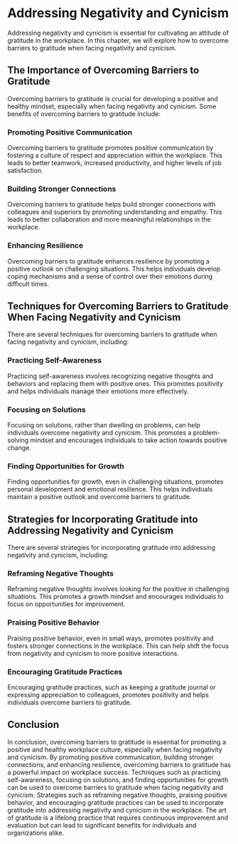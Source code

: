Addressing Negativity and Cynicism
===============================================================================

Addressing negativity and cynicism is essential for cultivating an attitude of gratitude in the workplace. In this chapter, we will explore how to overcome barriers to gratitude when facing negativity and cynicism.

The Importance of Overcoming Barriers to Gratitude
--------------------------------------------------

Overcoming barriers to gratitude is crucial for developing a positive and healthy mindset, especially when facing negativity and cynicism. Some benefits of overcoming barriers to gratitude include:

### Promoting Positive Communication

Overcoming barriers to gratitude promotes positive communication by fostering a culture of respect and appreciation within the workplace. This leads to better teamwork, increased productivity, and higher levels of job satisfaction.

### Building Stronger Connections

Overcoming barriers to gratitude helps build stronger connections with colleagues and superiors by promoting understanding and empathy. This leads to better collaboration and more meaningful relationships in the workplace.

### Enhancing Resilience

Overcoming barriers to gratitude enhances resilience by promoting a positive outlook on challenging situations. This helps individuals develop coping mechanisms and a sense of control over their emotions during difficult times.

Techniques for Overcoming Barriers to Gratitude When Facing Negativity and Cynicism
-----------------------------------------------------------------------------------

There are several techniques for overcoming barriers to gratitude when facing negativity and cynicism, including:

### Practicing Self-Awareness

Practicing self-awareness involves recognizing negative thoughts and behaviors and replacing them with positive ones. This promotes positivity and helps individuals manage their emotions more effectively.

### Focusing on Solutions

Focusing on solutions, rather than dwelling on problems, can help individuals overcome negativity and cynicism. This promotes a problem-solving mindset and encourages individuals to take action towards positive change.

### Finding Opportunities for Growth

Finding opportunities for growth, even in challenging situations, promotes personal development and emotional resilience. This helps individuals maintain a positive outlook and overcome barriers to gratitude.

Strategies for Incorporating Gratitude into Addressing Negativity and Cynicism
------------------------------------------------------------------------------

There are several strategies for incorporating gratitude into addressing negativity and cynicism, including:

### Reframing Negative Thoughts

Reframing negative thoughts involves looking for the positive in challenging situations. This promotes a growth mindset and encourages individuals to focus on opportunities for improvement.

### Praising Positive Behavior

Praising positive behavior, even in small ways, promotes positivity and fosters stronger connections in the workplace. This can help shift the focus from negativity and cynicism to more positive interactions.

### Encouraging Gratitude Practices

Encouraging gratitude practices, such as keeping a gratitude journal or expressing appreciation to colleagues, promotes positivity and helps individuals overcome barriers to gratitude.

Conclusion
----------

In conclusion, overcoming barriers to gratitude is essential for promoting a positive and healthy workplace culture, especially when facing negativity and cynicism. By promoting positive communication, building stronger connections, and enhancing resilience, overcoming barriers to gratitude has a powerful impact on workplace success. Techniques such as practicing self-awareness, focusing on solutions, and finding opportunities for growth can be used to overcome barriers to gratitude when facing negativity and cynicism. Strategies such as reframing negative thoughts, praising positive behavior, and encouraging gratitude practices can be used to incorporate gratitude into addressing negativity and cynicism in the workplace. The art of gratitude is a lifelong practice that requires continuous improvement and evaluation but can lead to significant benefits for individuals and organizations alike.
